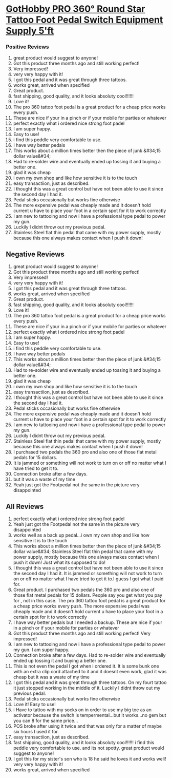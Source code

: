# [GotHobby PRO 360° Round Star Tattoo Foot Pedal Switch Equipment Supply 5&#x27;ft](https://products.checkmycream.com/products/GotHobby-PRO-360-Round-Star-Tattoo-Foot-Pedal-Switch-Equipment-Supply-5&#x27;ft.html)

### Positive Reviews

<ol>
      <li>great product would suggest to anyone!</li>
      <li>Got this product three months ago and still working perfect!</li>
      <li>Very impressed!</li>
      <li>very very happy with it!</li>
      <li>I got this pedal and it was great through three tattoos.</li>
      <li>works great, arrived when specified</li>
      <li>Great product.</li>
      <li>fast shipping, good quality, and it looks absoluty cool!!!!!!</li>
      <li>Love it!</li>
      <li>The pro 360 tattoo foot pedal is a great product for a cheap price works every push.</li>
      <li>These are nice if your in a pinch or if your mobile for parties or whatever</li>
      <li>perfect exactly what i ordered nice strong foot padel</li>
      <li>I am super happy.</li>
      <li>Easy to use!</li>
      <li>i find this peddle very comfortable to use.</li>
      <li>I have way better pedals</li>
      <li>This works about a million times better then the piece of junk &amp;#34;15 dollar value&amp;#34;</li>
      <li>Had to re-solder wire and eventually ended up tossing it and buying a better one.</li>
      <li>glad it was cheap</li>
      <li>i own my own shop and like how sensitive it  is to the touch</li>
      <li>easy transactiion, just as described.</li>
      <li>I thought this was a great control but have not been able to use it since the second day I had it.</li>
      <li>Pedal sticks occasionally but works fine otherwise</li>
      <li>The more expensive pedal was cheaply made and it doesn&#x27;t hold current u have to place your foot in a certain spot for it to work correctly</li>
      <li>I am new to tattooing and now i have a professional type pedal to power my gun.</li>
      <li>Luckily I didnt throw out my previous pedal.</li>
      <li>Stainless Steel flat thin pedal that came with my power supply, mostly because this one always makes contact when I push it down!</li>
</ol>


<h2>Negative Reviews</h2>
<ol>
<li> great product would suggest to anyone!</li>
<li> Got this product three months ago and still working perfect!</li>
<li> Very impressed!</li>
<li> very very happy with it!</li>
<li> I got this pedal and it was great through three tattoos.</li>
<li> works great, arrived when specified</li>
<li> Great product.</li>
<li> fast shipping, good quality, and it looks absoluty cool!!!!!!</li>
<li> Love it!</li>
<li> The pro 360 tattoo foot pedal is a great product for a cheap price works every push.</li>
<li> These are nice if your in a pinch or if your mobile for parties or whatever</li>
<li> perfect exactly what i ordered nice strong foot padel</li>
<li> I am super happy.</li>
<li> Easy to use!</li>
<li> i find this peddle very comfortable to use.</li>
<li> I have way better pedals</li>
<li> This works about a million times better then the piece of junk &amp;#34;15 dollar value&amp;#34;</li>
<li> Had to re-solder wire and eventually ended up tossing it and buying a better one.</li>
<li> glad it was cheap</li>
<li> i own my own shop and like how sensitive it  is to the touch</li>
<li> easy transactiion, just as described.</li>
<li> I thought this was a great control but have not been able to use it since the second day I had it.</li>
<li> Pedal sticks occasionally but works fine otherwise</li>
<li> The more expensive pedal was cheaply made and it doesn&#x27;t hold current u have to place your foot in a certain spot for it to work correctly</li>
<li> I am new to tattooing and now i have a professional type pedal to power my gun.</li>
<li> Luckily I didnt throw out my previous pedal.</li>
<li> Stainless Steel flat thin pedal that came with my power supply, mostly because this one always makes contact when I push it down!</li>
<li> I purchased two pedals the 360 pro and also one of those flat metal pedals for 15 dollars.</li>
<li> It is jammed or something will not work to turn on or off no matter what I have tried to get it to.</li>
<li> Connection broke after a few days.</li>
<li> but it was a waste of my time</li>
<li> Yeah just got the Footpedal not the same in the picture very disappointed</li>
</ol>

<h2>All Reviews</h2>

<ol>
    <li> perfect exactly what i ordered nice strong foot padel</li>
    <li> Yeah just got the Footpedal not the same in the picture very disappointed</li>
    <li> works well as a back up pedal...i own my own shop and like how sensitive it  is to the touch</li>
    <li> This works about a million times better then the piece of junk &amp;#34;15 dollar value&amp;#34; Stainless Steel flat thin pedal that came with my power supply, mostly because this one always makes contact when I push it down! Just what its supposed to do!</li>
    <li> I thought this was a great control but have not been able to use it since the second day I had it. It is jammed or something will not work to turn on or off no matter what I have tried to get it to.I guess I got what I paid for.</li>
    <li> Great product. I purchased two pedals the 360 pro and also one of those flat metal pedals for 15 dollars. People say you get what you pay for , not in this case. The pro 360 tattoo foot pedal is a great product for a cheap price works every push. The more expensive pedal was cheaply made and it doesn&#x27;t hold current u have to place your foot in a certain spot for it to work correctly</li>
    <li> I have way better pedals but I needed a backup. These are nice if your in a pinch or if your mobile for parties or whatever</li>
    <li> Got this product three months ago and still working perfect! Very impressed!</li>
    <li> I am new to tattooing and now i have a professional type pedal to power my gun. I am super happy.</li>
    <li> Connection broke after a few days. Had to re-solder wire and eventually ended up tossing it and buying a better one.</li>
    <li> This is not even the pedal I got when i ordered it. It is some bunk one with an extra clip cord attached to it and it doesnt even work, glad it was cheap but it was a waste of my time</li>
    <li> I got this pedal and it was great through three tattoos. On my fourt tattoo it just stopped working in the middle of it. Luckily I didnt throw out my previous pedal.</li>
    <li> Pedal sticks occasionally but works fine otherwise</li>
    <li> Love it! Easy to use!</li>
    <li> i Have to tattoo with my socks on in order to use my big toe as an activator because the switch is tempermental...but it works...no gem but you can 8 for the same price...</li>
    <li> POS broke after using it twice and that was only for a matter of maybe six hours I used it for.</li>
    <li> easy transactiion, just as described.</li>
    <li> fast shipping, good quality, and it looks absoluty cool!!!!!! i find this peddle very comfortable to use. and its not spotty. great product would suggest to anyone!</li>
    <li> I got this for my sister&#x27;s son who is 18 he said he loves it and works well! very very happy with it!</li>
    <li> works great, arrived when specified</li>
</ol>





